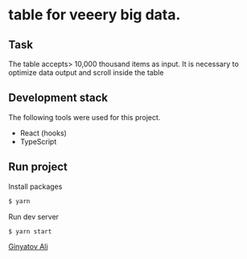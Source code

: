 # table for veeery big data.

## Task

The table accepts> 10,000 thousand items as input. It is necessary to optimize data output and scroll inside the table

## Development stack

The following tools were used for this project.

- React (hooks)
- TypeScript

## Run project

Install packages

```sh
$ yarn
```

Run dev server

```sh
$ yarn start
```

[Ginyatov Ali](https://hh.ru/resume/a77d901cff03e20b740039ed1f676265564851)
